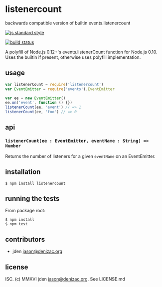 # listenercount
backwards compatible version of builtin events.listenercount

[![js standard style](https://img.shields.io/badge/code%20style-standard-brightgreen.svg)]()

[![build status](https://circleci.com/gh/jden/node-listenercount.svg?&style=shield)][circleci]

[circleci]: https://circleci.com/gh/jden/node-listenercount
[standard]: http://standardjs.com/

A polyfill of Node.js 0.12+'s events.listenerCount function for Node.js 0.10. Uses the builtin if present, otherwise uses polyfill implementation.

## usage
```js
var listenerCount = require('listenercount')
var EventEmitter = require('events').EventEmitter

var ee = new EventEmitter()
ee.on('event', function () {})
listenerCount(ee, 'event') // => 1
listenerCount(ee, 'foo') // => 0
```


## api
### `listenerCount(ee : EventEmitter, eventName : String) => Number`
Returns the number of listeners for a given `eventName` on an EventEmitter.


## installation

    $ npm install listenercount


## running the tests

From package root:

    $ npm install
    $ npm test


## contributors

- jden <jason@denizac.org>


## license

ISC. (c) MMXVI jden <jason@denizac.org>. See LICENSE.md

